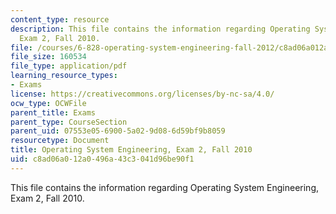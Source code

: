 ```yaml
---
content_type: resource
description: This file contains the information regarding Operating System Engineering,
  Exam 2, Fall 2010.
file: /courses/6-828-operating-system-engineering-fall-2012/c8ad06a012a0496a43c3041d96be90f1_MIT6_828F12_q10_2.pdf
file_size: 160534
file_type: application/pdf
learning_resource_types:
- Exams
license: https://creativecommons.org/licenses/by-nc-sa/4.0/
ocw_type: OCWFile
parent_title: Exams
parent_type: CourseSection
parent_uid: 07553e05-6900-5a02-9d08-6d59bf9b8059
resourcetype: Document
title: Operating System Engineering, Exam 2, Fall 2010
uid: c8ad06a0-12a0-496a-43c3-041d96be90f1
---
```

This file contains the information regarding Operating System Engineering, Exam 2, Fall 2010.